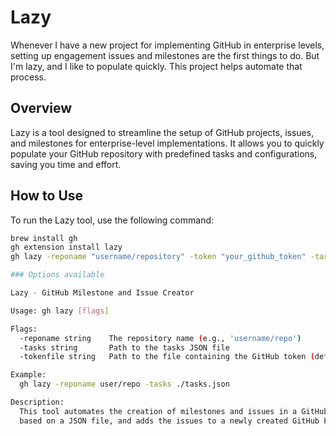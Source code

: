 # Lazy

Whenever I have a new project for implementing GitHub in enterprise levels, setting up engagement issues and milestones are the first things to do. But I'm lazy, and I like to populate quickly. This project helps automate that process.

## Overview

Lazy is a tool designed to streamline the setup of GitHub projects, issues, and milestones for enterprise-level implementations. It allows you to quickly populate your GitHub repository with predefined tasks and configurations, saving you time and effort.

## How to Use


To run the Lazy tool, use the following command:

```sh
brew install gh
gh extension install lazy
gh lazy -reponame "username/repository" -token "your_github_token" -tasks "tasks/tasks.json"

### Options available

Lazy - GitHub Milestone and Issue Creator

Usage: gh lazy [flags]

Flags:
  -reponame string    The repository name (e.g., 'username/repo')
  -tasks string       Path to the tasks JSON file
  -tokenfile string   Path to the file containing the GitHub token (default ".token")

Example:
  gh lazy -reponame user/repo -tasks ./tasks.json

Description:
  This tool automates the creation of milestones and issues in a GitHub repository
  based on a JSON file, and adds the issues to a newly created GitHub Project (v2) using the gh CLI.